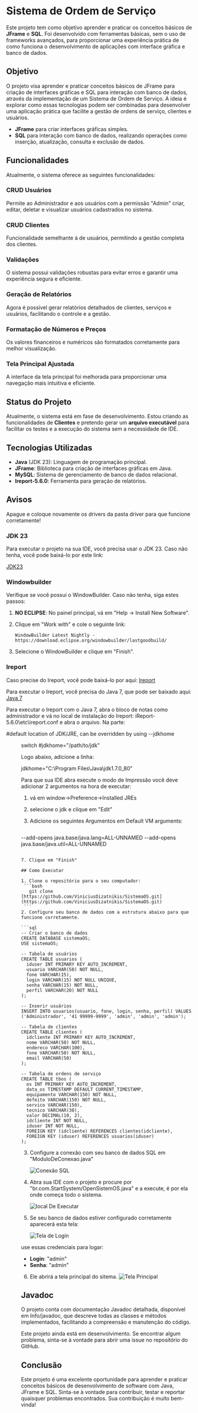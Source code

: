 # Sistema de Ordem de Serviço

Este projeto tem como objetivo aprender e praticar os conceitos básicos de **JFrame** e **SQL**. Foi desenvolvido com ferramentas básicas, sem o uso de frameworks avançados, para proporcionar uma experiência prática de como funciona o desenvolvimento de aplicações com interface gráfica e banco de dados.

## Objetivo

O projeto visa aprender e praticar conceitos básicos de JFrame para criação de interfaces gráficas e SQL para interação com banco de dados, através da implementação de um Sistema de Ordem de Serviço. A ideia é explorar como essas tecnologias podem ser combinadas para desenvolver uma aplicação prática que facilite a gestão de ordens de serviço, clientes e usuários.

- **JFrame** para criar interfaces gráficas simples.
- **SQL** para interação com banco de dados, realizando operações como inserção, atualização, consulta e exclusão de dados.

## Funcionalidades

Atualmente, o sistema oferece as seguintes funcionalidades:

### CRUD Usuários
Permite ao Administrador e aos usuários com a permissão "Admin" criar, editar, deletar e visualizar usuários cadastrados no sistema.

### CRUD Clientes
Funcionalidade semelhante à de usuários, permitindo a gestão completa dos clientes.

### Validações
O sistema possui validações robustas para evitar erros e garantir uma experiência segura e eficiente.

### Geração de Relatórios
Agora é possível gerar relatórios detalhados de clientes, serviços e usuários, facilitando o controle e a gestão.

### Formatação de Números e Preços
Os valores financeiros e numéricos são formatados corretamente para melhor visualização.

### Tela Principal Ajustada
A interface da tela principal foi melhorada para proporcionar uma navegação mais intuitiva e eficiente.

## Status do Projeto

Atualmente, o sistema está em fase de desenvolvimento. Estou criando as funcionalidades de **Clientes** e pretendo gerar um **arquivo executável** para facilitar os testes e a execução do sistema sem a necessidade de IDE.

## Tecnologias Utilizadas

- **Java** (JDK 23): Linguagem de programação principal.
- **JFrame**: Biblioteca para criação de interfaces gráficas em Java.
- **MySQL**: Sistema de gerenciamento de banco de dados relacional.
- **Ireport-5.6.0**: Ferramenta para geração de relatórios.

## Avisos
Apague e coloque novamente os drivers da pasta driver para que funcione corretamente!


### JDK 23
Para executar o projeto na sua IDE, você precisa usar o JDK 23. Caso não tenha, você pode baixá-lo por este link:

[JDK23](https://www.oracle.com/java/technologies/downloads/#jdk23-windows)

### Windowbuilder

Verifique se você possui o WindowBuilder. Caso não tenha, siga estes passos:

1. **NO ECLIPSE**: No painel principal, vá em "Help -> Install New Software".
2. Clique em "Work with" e cole o seguinte link:
   
    ```Link
    WindowBuilder Latest Nightly - https://download.eclipse.org/windowbuilder/lastgoodbuild/
    ```
    
4. Selecione o WindowBuilder e clique em "Finish".

### Ireport
   
Caso precise do Ireport, você pode baixá-lo por aqui: [Ireport]([https://www.oracle.com/java/technologies/downloads/#jdk23-windows](https://sourceforge.net/projects/erpbarcode/files/JasperSoft/iReport-5.6.0-windows-installer.exe/download))

Para executar o Ireport, você precisa do Java 7, que pode ser baixado aqui: [Java 7](https://www.oracle.com/java/technologies/javase/javase7-archive-downloads.html)

  Para executar o Ireport com o Java 7, abra o bloco de notas como administrador e vá no local de instalação do Ireport: iReport-5.6.0\etc\ireport.conf e abra o arquivo. Na parte:

  #default location of JDK/JRE, can be overridden by using --jdkhome <dir> switch
  #jdkhome="/path/to/jdk"
  
  Logo abaixo, adicione a linha:
  
  jdkhome="C:\Program Files\Java\jdk1.7.0_80"

Para que sua IDE abra execute o modo de Impressão você deve adicionar 2 argumentos na hora de executar:

1. vá em window->Preference->Installed JREs
   
3. selecione o jdk e clique em "Edit"
   
5. Adicione os seguintes Argumentos em Default VM arguments:
   
   ```Argumentos
  --add-opens java.base/java.lang=ALL-UNNAMED --add-opens java.base/java.util=ALL-UNNAMED
   ```
   
7. Clique em "Finish"
   
 ## Como Executar

 1. Clone o repositório para o seu computador:
    ```bash
      git clone [https://github.com/ViniciusDizatnikis/SistemaOS.git](https://github.com/ViniciusDizatnikis/SistemaOS.git)
    ```
 2. Configure seu banco de dados com a estrutura abaixo para que funcione corretamente.

 ```sql
 -- Criar o banco de dados
 CREATE DATABASE sistemaOS;
 USE sistemaOS;

 -- Tabela de usuários
 CREATE TABLE usuarios (
     iduser INT PRIMARY KEY AUTO_INCREMENT,
     usuario VARCHAR(50) NOT NULL,
     fone VARCHAR(15),
     login VARCHAR(15) NOT NULL UNIQUE,
     senha VARCHAR(15) NOT NULL,
     perfil VARCHAR(20) NOT NULL 
 );

 -- Inserir usuários
 INSERT INTO usuarios(usuario, fone, login, senha, perfil) VALUES 
 ('Administrador', '41 99999-9999', 'admin', 'admin', 'admin');

 -- Tabela de clientes
 CREATE TABLE clientes (
     idcliente INT PRIMARY KEY AUTO_INCREMENT,
     nome VARCHAR(50) NOT NULL,
     endereco VARCHAR(100),
     fone VARCHAR(50) NOT NULL,
     email VARCHAR(50)
 );

 -- Tabela de ordens de serviço
 CREATE TABLE tbos (
     os INT PRIMARY KEY AUTO_INCREMENT,
     data_os TIMESTAMP DEFAULT CURRENT_TIMESTAMP,
     equipamento VARCHAR(150) NOT NULL,
     defeito VARCHAR(150) NOT NULL,
     servico VARCHAR(150),
     tecnico VARCHAR(30),
     valor DECIMAL(10, 2),
     idcliente INT NOT NULL,
     iduser INT NOT NULL,
     FOREIGN KEY (idcliente) REFERENCES clientes(idcliente),
     FOREIGN KEY (iduser) REFERENCES usuarios(iduser)
 );
 ```
3. Configure a conexão com seu banco de dados SQL em "ModuloDeConexao.java"

   ![Conexão SQL](Imagens/configSQL.png)  


4. Abra sua IDE com o projeto e procure por "br.com.StartSystem/OpenSistemOS.java" e a execute, é por ela onde começa todo o sistema.

   ![local De Executar](Imagens/IniciarSystema.png)

5. Se seu banco de dados estiver configurado corretamente aparecerá esta tela:

   ![Tela de Login](Imagens/telaLogin.png)
   
use essas credenciais para logar:
- **Login**: "admin"
- **Senha**: "admin"

6. Ele abrirá a tela principal do sitema. 
![Tela Principal](Imagens/telaPrincipal.png)  

## Javadoc

O projeto conta com documentação Javadoc detalhada, disponível em Info/javadoc, que descreve todas as classes e métodos implementados, facilitando a compreensão e manutenção do código.

Este projeto ainda está em desenvolvimento. Se encontrar algum problema, sinta-se à vontade para abrir uma issue no repositório do GitHub.

## Conclusão

Este projeto é uma excelente oportunidade para aprender e praticar conceitos básicos de desenvolvimento de software com Java, JFrame e SQL. Sinta-se à vontade para contribuir, 
testar e reportar quaisquer problemas encontrados. Sua contribuição é muito bem-vinda!
